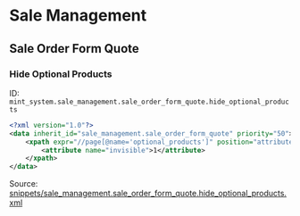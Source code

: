 # Sale Management
## Sale Order Form Quote  
### Hide Optional Products  
ID: `mint_system.sale_management.sale_order_form_quote.hide_optional_products`  
```xml
<?xml version="1.0"?>
<data inherit_id="sale_management.sale_order_form_quote" priority="50">
    <xpath expr="//page[@name='optional_products']" position="attributes">
        <attribute name="invisible">1</attribute>
    </xpath>
</data>

```
Source: [snippets/sale_management.sale_order_form_quote.hide_optional_products.xml](https://github.com/Mint-System/Odoo-Build/tree/16.0/snippets/sale_management.sale_order_form_quote.hide_optional_products.xml)

